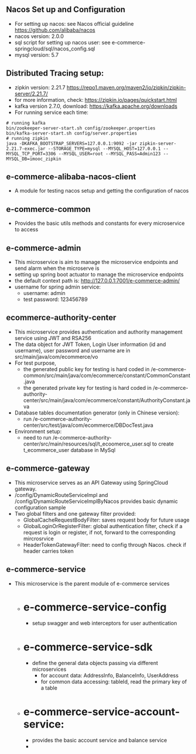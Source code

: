 ## Nacos Set up and Configuration
- For setting up nacos: see Nacos official guideline https://github.com/alibaba/nacos
- nacos version: 2.0.0
- sql script for setting up nacos user: see e-commerce-springcloud/sql/nacos_config.sql
- mysql version: 5.7

## Distributed Tracing setup:
- zipkin version: 2.21.7 https://repo1.maven.org/maven2/io/zipkin/zipkin-server/2.21.7/
- for more information, check: https://zipkin.io/pages/quickstart.html
- kafka version 2.7.0, download: https://kafka.apache.org/downloads
- For running service each time:
```shell 
# running kafka
bin/zookeeper-server-start.sh config/zookeeper.properties
bin/kafka-server-start.sh config/server.properties
# running zipkin 
java -DKAFKA_BOOTSTRAP_SERVERS=127.0.0.1:9092 -jar zipkin-server-2.21.7-exec.jar --STORAGE_TYPE=mysql --MYSQL_HOST=127.0.0.1 --MYSQL_TCP_PORT=3306 --MYSQL_USER=root --MYSQL_PASS=Admin123 --MYSQL_DB=imooc_zipkin
```

## e-commerce-alibaba-nacos-client
- A module for testing nacos setup and getting the configuration of nacos

## e-commerce-common
- Provides the basic utils methods and constants for every microservice to access

## e-commerce-admin
- This microservice is aim to manage the microservice endpoints and send alarm when the microserve is 
- setting up spring boot actuator to manage the microservice endpoints
- the default context path is: http://127.0.0.1:7001/e-commerce-admin/ 
- username for spring admin service: 
  - username: admin
  - test password: 123456789

## ecommerce-authority-center
- This microservice provides authentication and authority management service using JWT and RSA256
- The data object for JWT Token, Login User information (id and username), user password and username are in src/main/java/com/ecommerce/vo
- For test purpose, 
  - the generated public key for testing is hard coded in /e-commerce-common/src/main/java/com/ecommerce/constant/CommonConstant.java
  - the generated private key for testing is hard coded in /e-commerce-authority-center/src/main/java/com/ecommerce/constant/AuthorityConstant.java
- Database tables documentation generator (only in Chinese version):
  - run /e-commerce-authority-center/src/test/java/com/ecommerce/DBDocTest.java
- Environment setup:
  - need to run /e-commerce-authority-center/src/main/resources/sql/t_ecoomerce_user.sql to create t_ecommerce_user database in MySql

## e-commerce-gateway
- This microservice serves as an API Gateway using SpringCloud gateway. 
- /config/DynamicRouteServiceImpl and /config/DynamicRouteServiceImplByNacos provides basic dynamic configuration sample
- Two global filters and one gateway filter provided:
  - GlobalCacheRequestBodyFilter: saves request body for future usage
  - GlobalLoginOrRegisterFilter: global authentication filter, check if a request is login or register, if not, forward to the corresponding mircrosrvice
  - HeaderTokenGatewayFilter: need to config through Nacos. check if header carries token

## e-commerce-service
- This microservice is the parent module of e-commerce services
  - # e-commerce-service-config
    - setup swagger and web interceptors for user authentication 
  - # e-commerce-service-sdk
    - define the general data objects passing via different microservices
      - for account data: AddressInfo, BalanceInfo, UserAddress
      - for common data accessing: tableId, read the primary key of a table
  - # e-commerce-service-account-service:
    - provides the basic account service and balance service
    - 
